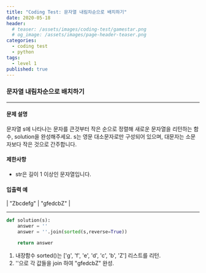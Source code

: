 ```yaml
---
title: "Coding Test: 문자열 내림차순으로 배치하기"
date: 2020-05-18
header:
  # teaser: /assets/images/coding-test/gamestar.png
  # og_image: /assets/images/page-header-teaser.png
categories:
  - coding test
  - python
tags:
  - level 1
published: true
---
```


### 문자열 내림차순으로 배치하기

---

#### 문제 설명

문자열 s에 나타나는 문자를 큰것부터 작은 순으로 정렬해 새로운 문자열을 리턴하는 함수, solution을 완성해주세요.
s는 영문 대소문자로만 구성되어 있으며, 대문자는 소문자보다 작은 것으로 간주합니다.

#### 제한사항

- str은 길이 1 이상인 문자열입니다.

#### 입출력 예

| "Zbcdefg" | "gfedcbZ" |

---

```python
def solution(s):
    answer = ''
    answer = ''.join(sorted(s,reverse=True))

    return answer
```

1. 내장함수 sorted()는 ['g', 'f', 'e', 'd', 'c', 'b', 'Z'] 리스트를 리턴.
2. ''으로 각 값들을 join 하여 "gfedcbZ" 완성.
